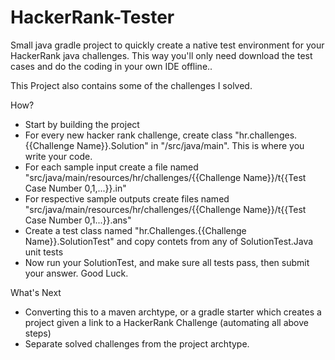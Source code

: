 # HackerRank-Tester
Small java gradle project to quickly create a native  test environment for your HackerRank java challenges. This way you'll only need download the test cases and do the coding in your own IDE offline..

This Project also contains some of the challenges I solved.

How?

- Start by building the project
- For every new hacker rank challenge, create class "hr.challenges.{{Challenge Name}}.Solution" in "/src/java/main". This is where you write your code.
- For each sample input create a file named "src/java/main/resources/hr/challenges/{{Challenge Name}}/t{{Test Case Number 0,1,...}}.in"
- For respective sample  outputs create files named "src/java/main/resources/hr/challenges/{{Challenge Name}}/t{{Test Case Number 0,1...}}.ans"
- Create a test class named "hr.Challenges.{{Challenge Name}}.SolutionTest" and copy contets from any of SolutionTest.Java unit tests
- Now run your SolutionTest, and make sure all tests pass, then submit your answer. Good Luck.

What's Next
- Converting this to a maven archtype, or a gradle starter which creates a project given a link to a HackerRank Challenge (automating all above steps)
- Separate solved challenges from the project archtype.
